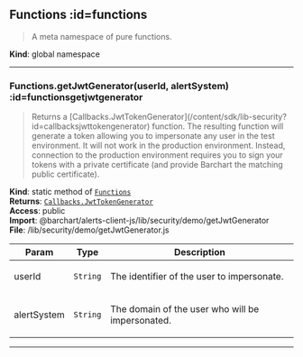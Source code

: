 ## Functions :id=functions
> <p>A meta namespace of pure functions.</p>

**Kind**: global namespace  

* * *

### Functions.getJwtGenerator(userId, alertSystem) :id=functionsgetjwtgenerator
> <p>Returns a [Callbacks.JwtTokenGenerator](/content/sdk/lib-security?id=callbacksjwttokengenerator) function. The resulting function will
> generate a token allowing you to impersonate any user in the test environment. It will
> not work in the production environment. Instead, connection to the production environment
> requires you to sign your tokens with a private certificate (and provide Barchart the
> matching public certificate).</p>

**Kind**: static method of [<code>Functions</code>](#Functions)  
**Returns**: [<code>Callbacks.JwtTokenGenerator</code>](/content/sdk/lib-security?id=callbacksjwttokengenerator)  
**Access**: public  
**Import**: @barchart/alerts-client-js/lib/security/demo/getJwtGenerator  
**File**: /lib/security/demo/getJwtGenerator.js  

| Param | Type | Description |
| --- | --- | --- |
| userId | <code>String</code> | <p>The identifier of the user to impersonate.</p> |
| alertSystem | <code>String</code> | <p>The domain of the user who will be impersonated.</p> |


* * *

